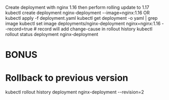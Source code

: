 Create deployment with nginx 1.16 then perform rolling update to 1.17
kubectl create deployment nginx-deployment --image=nginx:1.16 OR kubectl apply -f deployment.yaml
kubectl get deployment -o yaml | grep image
kubectl set image deployments/nginx-deployment nginx=nginx:1.16 --record=true # record will add change-cause in rollout history
kubectl rollout status deployment nginx-deployment

# BONUS
# Rollback to previous version
kubectl rollout history deployment nginx-deployment --revision=2